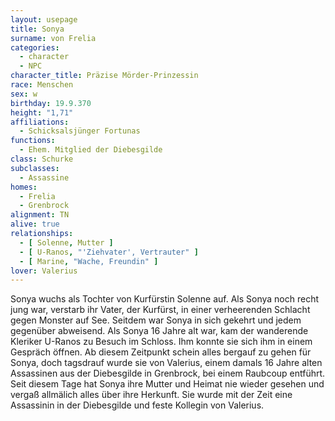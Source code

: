 ```yaml
---
layout: usepage
title: Sonya
surname: von Frelia
categories:
  - character
  - NPC
character_title: Präzise Mörder-Prinzessin
race: Menschen
sex: w
birthday: 19.9.370
height: "1,71"
affiliations:
  - Schicksalsjünger Fortunas
functions:
  - Ehem. Mitglied der Diebesgilde
class: Schurke
subclasses:
  - Assassine
homes:
  - Frelia
  - Grenbrock
alignment: TN
alive: true
relationships:
  - [ Solenne, Mutter ]
  - [ U-Ranos, "'Ziehvater', Vertrauter" ]
  - [ Marine, "Wache, Freundin" ]
lover: Valerius
---
```


Sonya wuchs als Tochter von Kurfürstin Solenne auf. Als Sonya noch recht jung war, verstarb ihr Vater, der Kurfürst, in
einer verheerenden Schlacht gegen Monster auf See. Seitdem war Sonya in sich gekehrt und jedem gegenüber abweisend. Als
Sonya 16 Jahre alt war, kam der wanderende Kleriker U-Ranos zu Besuch im Schloss. Ihm konnte sie sich ihm in einem
Gespräch öffnen. Ab diesem Zeitpunkt schein alles bergauf zu gehen für Sonya, doch tagsdrauf wurde sie von Valerius,
einem damals 16 Jahre alten Assassinen aus der Diebesgilde in Grenbrock, bei einem Raubcoup entführt. Seit diesem Tage
hat Sonya ihre Mutter und Heimat nie wieder gesehen und vergaß allmälich alles über ihre Herkunft. Sie wurde mit der
Zeit eine Assassinin in der Diebesgilde und feste Kollegin von Valerius.
